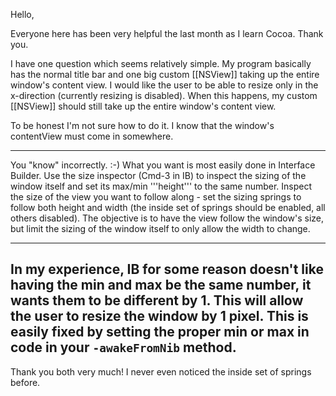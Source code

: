 

Hello,

Everyone here has been very helpful the last month as I learn Cocoa. Thank you.

I have one question which seems relatively simple. My program basically has the normal title bar and one big custom [[NSView]] taking up the entire window's content view. I would like the user to be able to resize only in the x-direction (currently resizing is disabled). When this happens, my custom [[NSView]] should still take up the entire window's content view.

To be honest I'm not sure how to do it. I know that the window's contentView must come in somewhere.

----

You "know" incorrectly. :-) What you want is most easily done in Interface Builder. Use the size inspector (Cmd-3 in IB) to inspect the sizing of the window itself and set its max/min '''height''' to the same number. Inspect the size of the view you want to follow along - set the sizing springs to follow both height and width (the inside set of springs should be enabled, all others disabled). The objective is to have the view follow the window's size, but limit the sizing of the window itself to only allow the width to change.

----
In my experience, IB for some reason doesn't like having the min and max be the same number, it wants them to be different by 1. This will allow the user to resize the window by 1 pixel. This is easily fixed by setting the proper min or max in code in your <code>-awakeFromNib</code> method.
----
Thank you both very much! I never even noticed the inside set of springs before.